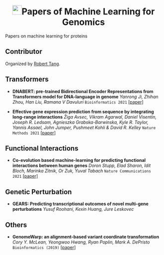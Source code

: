 
<p align="center">
<h1 align="center"> <img src="[https://github.com/xcfcode/Summarization-Papers/pic/summary.png](https://github.com/xcfcode/Summarization-Papers/blob/main/pic/summary.png)" width="30" />Papers of Machine Learning for Genomics</h1>
</p>
Papers on machine learning for proteins


## Contributor
Organized by [Robert Tang](https://xiangrutang.github.io/).

## Transformers
- **DNABERT: pre-trained Bidirectional Encoder Representations from Transformers
model for DNA-language in genome** *Yanrong Ji, Zhihan Zhou, Han Liu, Ramana V Davuluri* `Bioinformatics 2021` [[paper]](https://academic.oup.com/bioinformatics/article/37/15/2112/6128680)

- **Effective gene expression prediction from sequence by integrating long-range interactions** *Žiga Avsec, Vikram Agarwal, Daniel Visentin, Joseph R. Ledsam, Agnieszka Grabska-Barwinska, Kyle R. Taylor, Yannis Assael, John Jumper, Pushmeet Kohli & David R. Kelley* `Nature Methods 2021` [[paper]](https://www.nature.com/articles/s41592-021-01252-x)

## Functional Interactions
- **Co-evolution based machine-learning for predicting functional interactions between human genes** *Doron Stupp, Elad Sharon, Idit Bloch, Marinka Zitnik, Or Zuk, Yuval Tabach* `Nature Communications 2021` [[paper]](https://www.nature.com/articles/s41467-021-26792-w)

## Genetic Perturbation
- **GEARS: Predicting transcriptional outcomes of novel multi-gene perturbations** *Yusuf Roohani, Kexin Huang, Jure Leskovec* 


## Others
- **GenomeWarp: an alignment-based variant coordinate transformation** *Cory Y. McLean, Yeongwoo Hwang, Ryan Poplin, Mark A. DePristo* `Bioinformatics (2019)` [[paper]](https://academic.oup.com/bioinformatics/article/35/21/4389/5420550)
